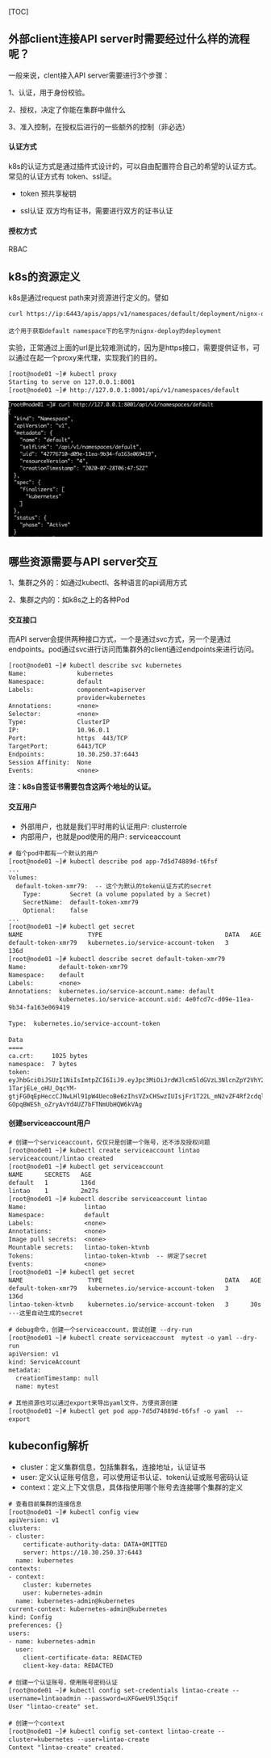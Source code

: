 [TOC]



## 外部client连接API server时需要经过什么样的流程呢？



一般来说，clent接入API server需要进行3个步骤：

1、认证，用于身份校验。

2、授权，决定了你能在集群中做什么

3、准入控制，在授权后进行的一些额外的控制（非必选）

#### 认证方式

k8s的认证方式是通过插件式设计的，可以自由配置符合自己的希望的认证方式。常见的认证方式有 token、ssl证。

- token 预共享秘钥

- ssl认证  双方均有证书，需要进行双方的证书认证

####  授权方式

RBAC

## k8s的资源定义

k8s是通过request path来对资源进行定义的。譬如

```html
curl https://ip:6443/apis/apps/v1/namespaces/default/deployment/nignx-deploy

这个用于获取default namespace下的名字为nignx-deploy的deployment
```

实验，正常通过上面的url是比较难测试的，因为是https接口，需要提供证书，可以通过在起一个proxy来代理，实现我们的目的。

```shell
[root@node01 ~]# kubectl proxy
Starting to serve on 127.0.0.1:8001
[root@node01 ~]# http://127.0.0.1:8001/api/v1/namespaces/default
```

![image-20201211172845356](./k8s_note.assets/image-20201211172845356.png)

## 哪些资源需要与API server交互

1、集群之外的：如通过kubectl、各种语言的api调用方式

2、集群之内的：如k8s之上的各种Pod

#### 交互接口

而API server会提供两种接口方式，一个是通过svc方式，另一个是通过endpoints。pod通过svc进行访问而集群外的client通过endpoints来进行访问。

```shell
[root@node01 ~]# kubectl describe svc kubernetes
Name:              kubernetes
Namespace:         default
Labels:            component=apiserver
                   provider=kubernetes
Annotations:       <none>
Selector:          <none>
Type:              ClusterIP
IP:                10.96.0.1
Port:              https  443/TCP
TargetPort:        6443/TCP
Endpoints:         10.30.250.37:6443
Session Affinity:  None
Events:            <none>
```

**注：k8s自签证书需要包含这两个地址的认证。**

#### 交互用户

- 外部用户，也就是我们平时用的认证用户:  clusterrole
- 内部用户，也就是pod使用的用户:  serviceaccount

```shell
# 每个pod中都有一个默认的用户
[root@node01 ~]# kubectl describe pod app-7d5d74889d-t6fsf
...
Volumes:
  default-token-xmr79:  -- 这个为默认的token认证方式的secret
    Type:        Secret (a volume populated by a Secret)
    SecretName:  default-token-xmr79
    Optional:    false
...
[root@node01 ~]# kubectl get secret
NAME                  TYPE                                  DATA   AGE
default-token-xmr79   kubernetes.io/service-account-token   3      136d
[root@node01 ~]# kubectl describe secret default-token-xmr79
Name:         default-token-xmr79
Namespace:    default
Labels:       <none>
Annotations:  kubernetes.io/service-account.name: default
              kubernetes.io/service-account.uid: 4e0fcd7c-d09e-11ea-9b34-fa163e069419

Type:  kubernetes.io/service-account-token

Data
====
ca.crt:     1025 bytes
namespace:  7 bytes
token:      eyJhbGciOiJSUzI1NiIsImtpZCI6IiJ9.eyJpc3MiOiJrdWJlcm5ldGVzL3NlcnZpY2VhY2NvdW50Iiwia3ViZXJuZXRlcy5pby9zZXJ2aWNlYWNjb3VudC9uYW1lc3BhY2UiOiJkZWZhdWx0Iiwia3ViZXJuZXRlcy5pby9zZXJ2aWNlYWNjb3VudC9zZWNyZXQubmFtZSI6ImRlZmF1bHQtdG9rZW4teG1yNzkiLCJrdWJlcm5ldGVzLmlvL3NlcnZpY2VhY2NvdW50L3NlcnZpY2UtYWNjb3VudC5uYW1lIjoiZGVmYXVsdCIsImt1YmVybmV0ZXMuaW8vc2VydmljZWFjY291bnQvc2VydmljZS1hY2NvdW50LnVpZCI6IjRlMGZjZDdjLWQwOWUtMTFlYS05YjM0LWZhMTYzZTA2OTQxOSIsInN1YiI6InN5c3RlbTpzZXJ2aWNlYWNjb3VudDpkZWZhdWx0OmRlZmF1bHQifQ.XRTzFv5oGJcwQsNjCToIjwix1jyi4Jldnsc2az7FabQbVYzXummKOqX8CCX1umAIwIWzF1ylOnwui10cXmykPHmf26nol-1TarjELe_oHU_OqcYM-gtjFG0qEpHeccCJNwLHl91pW4UecoBe6zIhsVZxCHSwzIUIsjFr1T22L_mN2vZF4Rf2cdql8sfkynPl7yEiIiHo8btds1QhRex8o903CBfl3MyJJ68JYAAQjWUge4jyF85_ZIh68dOyvBrbbwGPhCgcHv9Y7fRe0QE_GuoX7QcWoraSZgj4ROlemis112vZ-GOpqBWESh_oZryAvYd4UZ7bFTNmUbHQW6kVAg
```

#### 创建serviceaccount用户

```shell
# 创建一个serviceaccount，仅仅只是创建一个账号，还不涉及授权问题
[root@node01 ~]# kubectl create serviceaccount lintao
serviceaccount/lintao created
[root@node01 ~]# kubectl get serviceaccount
NAME      SECRETS   AGE
default   1         136d
lintao    1         2m27s
[root@node01 ~]# kubectl describe serviceaccount lintao
Name:                lintao
Namespace:           default
Labels:              <none>
Annotations:         <none>
Image pull secrets:  <none>
Mountable secrets:   lintao-token-ktvnb
Tokens:              lintao-token-ktvnb  -- 绑定了secret
Events:              <none>
[root@node01 ~]# kubectl get secret
NAME                  TYPE                                  DATA   AGE
default-token-xmr79   kubernetes.io/service-account-token   3      136d
lintao-token-ktvnb    kubernetes.io/service-account-token   3      30s   ---这里自动生成的secret

# debug命令，创建一个serviceaccount，尝试创建 --dry-run
[root@node01 ~]# kubectl create serviceaccount  mytest -o yaml --dry-run
apiVersion: v1
kind: ServiceAccount
metadata:
  creationTimestamp: null
  name: mytest

# 其他资源也可以通过export来导出yaml文件，方便资源创建
[root@node01 ~]# kubectl get pod app-7d5d74889d-t6fsf -o yaml  --export
```

## kubeconfig解析

- cluster：定义集群信息，包括集群名，连接地址，认证证书
- user: 定义认证账号信息，可以使用证书认证、token认证或账号密码认证
- context：定义上下文信息，具体指使用哪个账号去连接哪个集群的定义

```shell
# 查看目前集群的连接信息
[root@node01 ~]# kubectl config view
apiVersion: v1
clusters:
- cluster:
    certificate-authority-data: DATA+OMITTED
    server: https://10.30.250.37:6443
  name: kubernetes
contexts:
- context:
    cluster: kubernetes
    user: kubernetes-admin
  name: kubernetes-admin@kubernetes
current-context: kubernetes-admin@kubernetes
kind: Config
preferences: {}
users:
- name: kubernetes-admin
  user:
    client-certificate-data: REDACTED
    client-key-data: REDACTED

# 创建一个认证账号，使用账号密码认证
[root@node01 ~]# kubectl config set-credentials lintao-create --username=lintaoadmin --password=uXFGweU9l35qcif
User "lintao-create" set.

# 创建一个context
[root@node01 ~]# kubectl config set-context lintao-create --cluster=kubernetes --user=lintao-create
Context "lintao-create" created.
```

